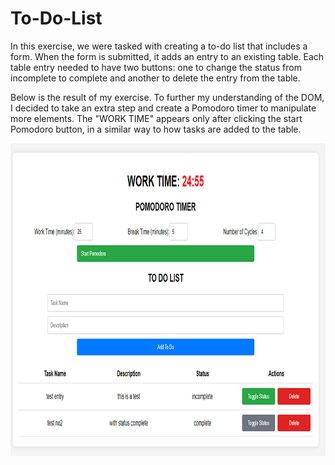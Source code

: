 # To-Do-List

In this exercise, we were tasked with creating a to-do list that includes a form. When the form is submitted, it adds an entry to an existing table. Each table entry needed to have two buttons: one to change the status from incomplete to complete and another to delete the entry from the table.

Below is the result of my exercise. To further my understanding of the DOM, I decided to take an extra step and create a Pomodoro timer to manipulate more elements. The "WORK TIME" appears only after clicking the start Pomodoro button, in a similar way to how tasks are added to the table.

<img src="images/todolist.jpg" style="width: 900px; height: 500px">

